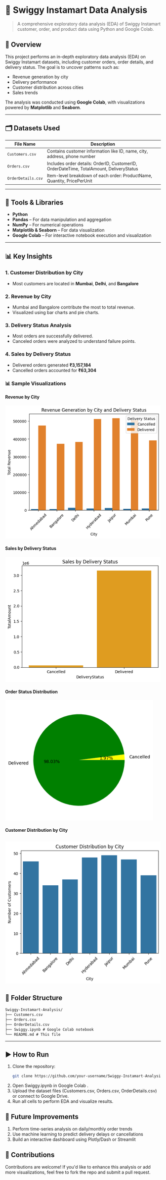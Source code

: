 # 🛒 Swiggy Instamart Data Analysis

> A comprehensive exploratory data analysis (EDA) of Swiggy Instamart customer, order, and product data using Python and Google Colab.

## 📌 Overview

This project performs an in-depth exploratory data analysis (EDA) on Swiggy Instamart datasets, including customer orders, order details, and delivery status. The goal is to uncover patterns such as:

- Revenue generation by city
- Delivery performance
- Customer distribution across cities
- Sales trends

The analysis was conducted using **Google Colab**, with visualizations powered by **Matplotlib** and **Seaborn**.

---

## 🗂️ Datasets Used

| File Name          | Description                                      |
|--------------------|--------------------------------------------------|
| `Customers.csv`    | Contains customer information like ID, name, city, address, phone number |
| `Orders.csv`       | Includes order details: OrderID, CustomerID, OrderDateTime, TotalAmount, DeliveryStatus |
| `OrderDetails.csv` | Item-level breakdown of each order: ProductName, Quantity, PricePerUnit |

---

## 🔧 Tools & Libraries

- **Python**
- **Pandas** – For data manipulation and aggregation
- **NumPy** – For numerical operations
- **Matplotlib & Seaborn** – For data visualization
- **Google Colab** – For interactive notebook execution and visualization

---

## 📊 Key Insights

### 1. **Customer Distribution by City**
- Most customers are located in **Mumbai**, **Delhi**, and **Bangalore**

### 2. **Revenue by City**
- Mumbai and Bangalore contribute the most to total revenue.
- Visualized using bar charts and pie charts.

### 3. **Delivery Status Analysis**
- Most orders are successfully delivered.
- Canceled orders were analyzed to understand failure points.

### 4. **Sales by Delivery Status**
- Delivered orders generated **₹3,157,184**
- Cancelled orders accounted for **₹63,304**
  
### 📊 Sample Visualizations

#### Revenue by City
![Revenue by City](images/revenue_by_city.png)

#### Sales by Delivery Status
![Delivery Status Bar Chart](images/delivery_status_bar.png)

#### Order Status Distribution
![Pie Chart - Delivery Status](images/delivery_status_pie.png)

#### Customer Distribution by City
![Customer Distribution](images/customer_distribution.png)
---

## 📁 Folder Structure
```
Swiggy-Instamart-Analysis/
├── Customers.csv
├── Orders.csv
├── OrderDetails.csv
├── Swiggy.ipynb # Google Colab notebook
└── README.md # This file
```
---

## ▶️ How to Run

1. Clone the repository:
   ```bash
   git clone https://github.com/your-username/Swiggy-Instamart-Analysis.git

2. Open Swiggy.ipynb in Google Colab .
3. Upload the dataset files (Customers.csv, Orders.csv, OrderDetails.csv) or connect to Google Drive.
4. Run all cells to perform EDA and visualize results.

## 🚀 Future Improvements
1. Perform time-series analysis on daily/monthly order trends
2. Use machine learning to predict delivery delays or cancellations
3. Build an interactive dashboard using Plotly/Dash or Streamlit
## 🤝 Contributions
Contributions are welcome! If you'd like to enhance this analysis or add more visualizations, feel free to fork the repo and submit a pull request.

